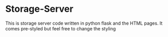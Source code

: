 # Storage-Server
This is storage server code written in python flask and the HTML pages. It comes pre-styled but feel free to change the styling

